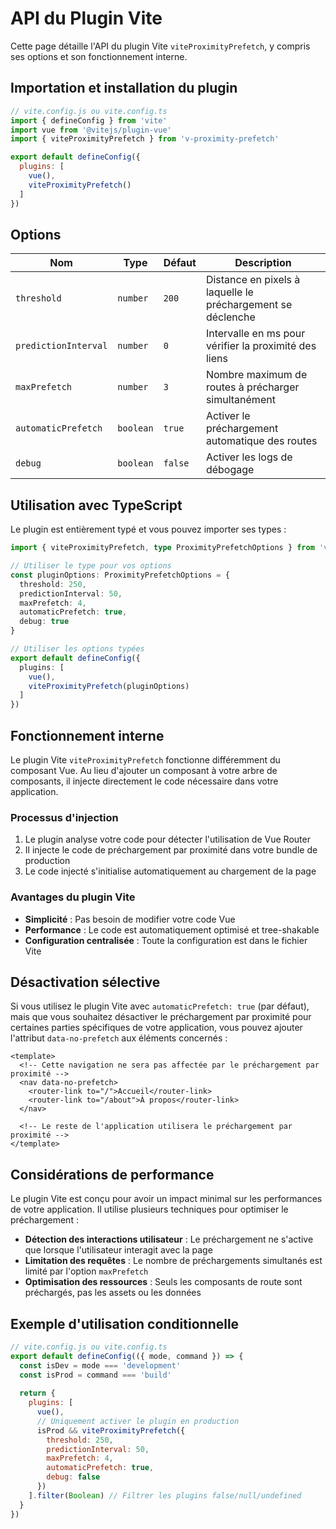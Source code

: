 # API du Plugin Vite

Cette page détaille l'API du plugin Vite `viteProximityPrefetch`, y compris ses options et son fonctionnement interne.

## Importation et installation du plugin

```js
// vite.config.js ou vite.config.ts
import { defineConfig } from 'vite'
import vue from '@vitejs/plugin-vue'
import { viteProximityPrefetch } from 'v-proximity-prefetch'

export default defineConfig({
  plugins: [
    vue(),
    viteProximityPrefetch()
  ]
})
```

## Options

| Nom | Type | Défaut | Description |
|-----|------|--------|-------------|
| `threshold` | `number` | `200` | Distance en pixels à laquelle le préchargement se déclenche |
| `predictionInterval` | `number` | `0` | Intervalle en ms pour vérifier la proximité des liens |
| `maxPrefetch` | `number` | `3` | Nombre maximum de routes à précharger simultanément |
| `automaticPrefetch` | `boolean` | `true` | Activer le préchargement automatique des routes |
| `debug` | `boolean` | `false` | Activer les logs de débogage |

## Utilisation avec TypeScript

Le plugin est entièrement typé et vous pouvez importer ses types :

```ts
import { viteProximityPrefetch, type ProximityPrefetchOptions } from 'v-proximity-prefetch'

// Utiliser le type pour vos options
const pluginOptions: ProximityPrefetchOptions = {
  threshold: 250,
  predictionInterval: 50,
  maxPrefetch: 4,
  automaticPrefetch: true,
  debug: true
}

// Utiliser les options typées
export default defineConfig({
  plugins: [
    vue(),
    viteProximityPrefetch(pluginOptions)
  ]
})
```

## Fonctionnement interne

Le plugin Vite `viteProximityPrefetch` fonctionne différemment du composant Vue. Au lieu d'ajouter un composant à votre arbre de composants, il injecte directement le code nécessaire dans votre application.

### Processus d'injection

1. Le plugin analyse votre code pour détecter l'utilisation de Vue Router
2. Il injecte le code de préchargement par proximité dans votre bundle de production
3. Le code injecté s'initialise automatiquement au chargement de la page

### Avantages du plugin Vite

- **Simplicité** : Pas besoin de modifier votre code Vue
- **Performance** : Le code est automatiquement optimisé et tree-shakable
- **Configuration centralisée** : Toute la configuration est dans le fichier Vite

## Désactivation sélective

Si vous utilisez le plugin Vite avec `automaticPrefetch: true` (par défaut), mais que vous souhaitez désactiver le préchargement par proximité pour certaines parties spécifiques de votre application, vous pouvez ajouter l'attribut `data-no-prefetch` aux éléments concernés :

```vue
<template>
  <!-- Cette navigation ne sera pas affectée par le préchargement par proximité -->
  <nav data-no-prefetch>
    <router-link to="/">Accueil</router-link>
    <router-link to="/about">À propos</router-link>
  </nav>
  
  <!-- Le reste de l'application utilisera le préchargement par proximité -->
</template>
```

## Considérations de performance

Le plugin Vite est conçu pour avoir un impact minimal sur les performances de votre application. Il utilise plusieurs techniques pour optimiser le préchargement :

- **Détection des interactions utilisateur** : Le préchargement ne s'active que lorsque l'utilisateur interagit avec la page
- **Limitation des requêtes** : Le nombre de préchargements simultanés est limité par l'option `maxPrefetch`
- **Optimisation des ressources** : Seuls les composants de route sont préchargés, pas les assets ou les données

## Exemple d'utilisation conditionnelle

```js
// vite.config.js ou vite.config.ts
export default defineConfig(({ mode, command }) => {
  const isDev = mode === 'development'
  const isProd = command === 'build'
  
  return {
    plugins: [
      vue(),
      // Uniquement activer le plugin en production
      isProd && viteProximityPrefetch({
        threshold: 250,
        predictionInterval: 50,
        maxPrefetch: 4,
        automaticPrefetch: true,
        debug: false
      })
    ].filter(Boolean) // Filtrer les plugins false/null/undefined
  }
})